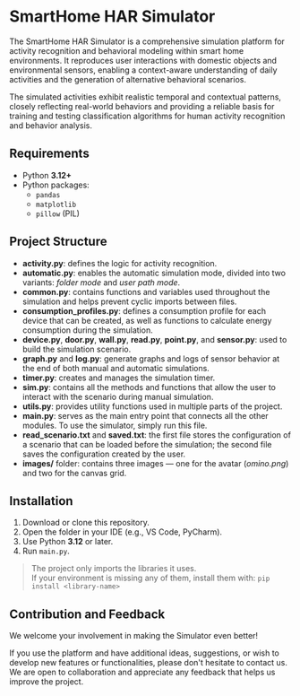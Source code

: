 # SmartHome HAR Simulator
The SmartHome HAR Simulator is a comprehensive simulation platform for activity recognition and behavioral modeling within smart home environments.
It reproduces user interactions with domestic objects and environmental sensors, enabling a context-aware understanding of daily activities and the generation of alternative behavioral scenarios.

The simulated activities exhibit realistic temporal and contextual patterns, closely reflecting real-world behaviors and providing a reliable basis for training and testing classification algorithms for human activity recognition and behavior analysis.


## Requirements
- Python **3.12+**
- Python packages:
  - `pandas`
  - `matplotlib`
  - `pillow`  (PIL)

## Project Structure
- **activity.py**: defines the logic for activity recognition.  
- **automatic.py**: enables the automatic simulation mode, divided into two variants: *folder mode* and *user path mode*.  
- **common.py**: contains functions and variables used throughout the simulation and helps prevent cyclic imports between files.  
- **consumption_profiles.py**: defines a consumption profile for each device that can be created, as well as functions to calculate energy consumption during the simulation.  
- **device.py**, **door.py**, **wall.py**, **read.py**, **point.py**, and **sensor.py**: used to build the simulation scenario.  
- **graph.py** and **log.py**: generate graphs and logs of sensor behavior at the end of both manual and automatic simulations.  
- **timer.py**: creates and manages the simulation timer.  
- **sim.py**: contains all the methods and functions that allow the user to interact with the scenario during manual simulation.  
- **utils.py**: provides utility functions used in multiple parts of the project.  
- **main.py**: serves as the main entry point that connects all the other modules. To use the simulator, simply run this file.  
- **read_scenario.txt** and **saved.txt**: the first file stores the configuration of a scenario that can be loaded before the simulation; the second file saves the configuration created by the user.  
- **images/** folder: contains three images — one for the avatar (*omino.png*) and two for the canvas grid.

## Installation
1. Download or clone this repository.
2. Open the folder in your IDE (e.g., VS Code, PyCharm).
3. Use Python **3.12** or later.
4. Run `main.py`.

> The project only imports the libraries it uses.  
> If your environment is missing any of them, install them with:
> `pip install <library-name>`


## Contribution and Feedback
We welcome your involvement in making the Simulator even better!

If you use the platform and have additional ideas, suggestions, or wish to develop new features or functionalities, please don't hesitate to contact us. We are open to collaboration and appreciate any feedback that helps us improve the project.

